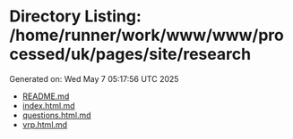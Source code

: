 # Directory Listing: /home/runner/work/www/www/processed/uk/pages/site/research
Generated on: Wed May  7 05:17:56 UTC 2025

- [README.md](README.md)
- [index.html.md](index.html.md)
- [questions.html.md](questions.html.md)
- [vrp.html.md](vrp.html.md)
